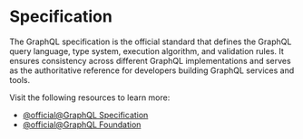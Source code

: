 # Specification

The GraphQL specification is the official standard that defines the GraphQL query language, type system, execution algorithm, and validation rules. It ensures consistency across different GraphQL implementations and serves as the authoritative reference for developers building GraphQL services and tools.

Visit the following resources to learn more:

- [@official@GraphQL Specification](https://spec.graphql.org/)
- [@official@GraphQL Foundation](https://foundation.graphql.org/)